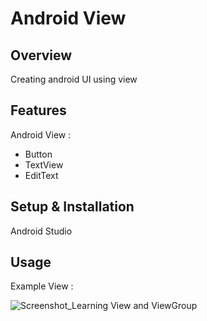 # Android View

## Overview
Creating android UI using view

## Features
Android View :
- Button
- TextView
- EditText

## Setup & Installation
Android Studio

## Usage
Example View :

![Screenshot_Learning View and ViewGroup](https://user-images.githubusercontent.com/56164259/68088598-59b20f80-fe93-11e9-852d-100761101929.png)

